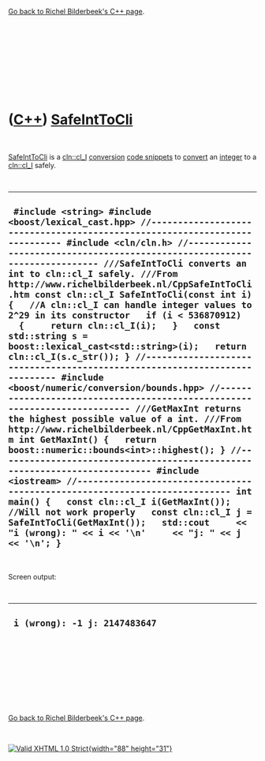 

[Go back to Richel Bilderbeek's C++ page](Cpp.htm).

 

 

 

 

 

([C++](Cpp.htm)) [SafeIntToCli](CppSafeIntToCli.htm)
====================================================

 

[SafeIntToCli](CppSafeIntToCli.htm) is a [cln::cl\_I](CppCl_I.htm)
[conversion](CppConvert.htm) [code snippets](CppCodeSnippets.htm) to
[convert](CppConvert.htm) an [integer](CppInt.htm) to a
[cln::cl\_I](CppCl_I.htm) safely.

 

  --------------------------------------------------------------------------------------------------------------------------------------------------------------------------------------------------------------------------------------------------------------------------------------------------------------------------------------------------------------------------------------------------------------------------------------------------------------------------------------------------------------------------------------------------------------------------------------------------------------------------------------------------------------------------------------------------------------------------------------------------------------------------------------------------------------------------------------------------------------------------------------------------------------------------------------------------------------------------------------------------------------------------------------------------------------------------------------------------------------------------------------------------------------------------------------------------------------------------------------------------------------------------------------------------------------------------------------------------------------------------------------------------------------------
  ` #include <string> #include <boost/lexical_cast.hpp> //--------------------------------------------------------------------------- #include <cln/cln.h> //--------------------------------------------------------------------------- ///SafeIntToCli converts an int to cln::cl_I safely. ///From http://www.richelbilderbeek.nl/CppSafeIntToCli.htm const cln::cl_I SafeIntToCli(const int i) {   //A cln::cl_I can handle integer values to 2^29 in its constructor   if (i < 536870912)   {     return cln::cl_I(i);   }   const std::string s = boost::lexical_cast<std::string>(i);   return cln::cl_I(s.c_str()); } //--------------------------------------------------------------------------- #include <boost/numeric/conversion/bounds.hpp> //--------------------------------------------------------------------------- ///GetMaxInt returns the highest possible value of a int. ///From http://www.richelbilderbeek.nl/CppGetMaxInt.htm int GetMaxInt() {   return boost::numeric::bounds<int>::highest(); } //--------------------------------------------------------------------------- #include <iostream> //--------------------------------------------------------------------------- int main() {   const cln::cl_I i(GetMaxInt()); //Will not work properly   const cln::cl_I j = SafeIntToCli(GetMaxInt());   std::cout     << "i (wrong): " << i << '\n'     << "j: " << j << '\n'; }`
  --------------------------------------------------------------------------------------------------------------------------------------------------------------------------------------------------------------------------------------------------------------------------------------------------------------------------------------------------------------------------------------------------------------------------------------------------------------------------------------------------------------------------------------------------------------------------------------------------------------------------------------------------------------------------------------------------------------------------------------------------------------------------------------------------------------------------------------------------------------------------------------------------------------------------------------------------------------------------------------------------------------------------------------------------------------------------------------------------------------------------------------------------------------------------------------------------------------------------------------------------------------------------------------------------------------------------------------------------------------------------------------------------------------------

 

Screen output:

 

  --------------------------------
  ` i (wrong): -1 j: 2147483647`
  --------------------------------

 

 

 

 

 

[Go back to Richel Bilderbeek's C++ page](Cpp.htm).



 

[![Valid XHTML 1.0 Strict](valid-xhtml10.png){width="88"
height="31"}](http://validator.w3.org/check?uri=referer)
